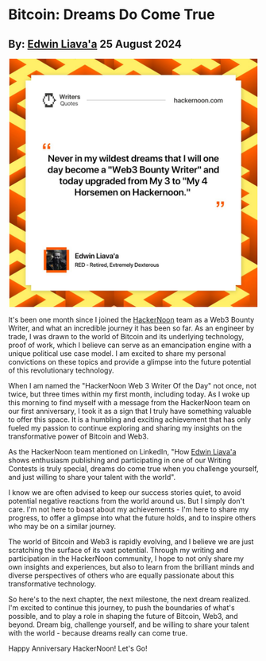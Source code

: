 # Bitcoin: Dreams Do Come True
## By: [Edwin Liava'a](https://github.com/EdwinLiavaa) 25 August 2024

<p align="center">
 <img width="500" src="https://github.com/EdwinLiavaa/liavaa.space/blob/main/blog/20240825/pic.png">
</p>

It's been one month since I joined the [HackerNoon](https://hackernoon.com) team as a Web3 Bounty Writer, and what an incredible journey it has been so far. As an engineer by trade, I was drawn to the world of Bitcoin and its underlying technology, proof of work, which I believe can serve as an emancipation engine with a unique political use case model. I am excited to share my personal convictions on these topics and provide a glimpse into the future potential of this revolutionary technology.

When I am named the "HackerNoon Web 3 Writer Of the Day" not once, not twice, but three times within my first month, including today. As I woke up this morning to find myself with a message from the HackerNoon team on our first anniversary, I took it as a sign that I truly have something valuable to offer this space. It is a humbling and exciting achievement that has only fueled my passion to continue exploring and sharing my insights on the transformative power of Bitcoin and Web3.

As the HackerNoon team mentioned on LinkedIn, "How [Edwin Liava'a](https://hackernoon.com/u/edwinliavaa) shows enthusiasm publishing and participating in one of our Writing Contests is truly special, dreams do come true when you challenge yourself, and just willing to share your talent with the world".

I know we are often advised to keep our success stories quiet, to avoid potential negative reactions from the world around us. But I simply don't care. I'm not here to boast about my achievements - I'm here to share my progress, to offer a glimpse into what the future holds, and to inspire others who may be on a similar journey.

The world of Bitcoin and Web3 is rapidly evolving, and I believe we are just scratching the surface of its vast potential. Through my writing and participation in the HackerNoon community, I hope to not only share my own insights and experiences, but also to learn from the brilliant minds and diverse perspectives of others who are equally passionate about this transformative technology.

So here's to the next chapter, the next milestone, the next dream realized. I'm excited to continue this journey, to push the boundaries of what's possible, and to play a role in shaping the future of Bitcoin, Web3, and beyond. Dream big, challenge yourself, and be willing to share your talent with the world - because dreams really can come true.

Happy Anniversary HackerNoon! Let's Go!